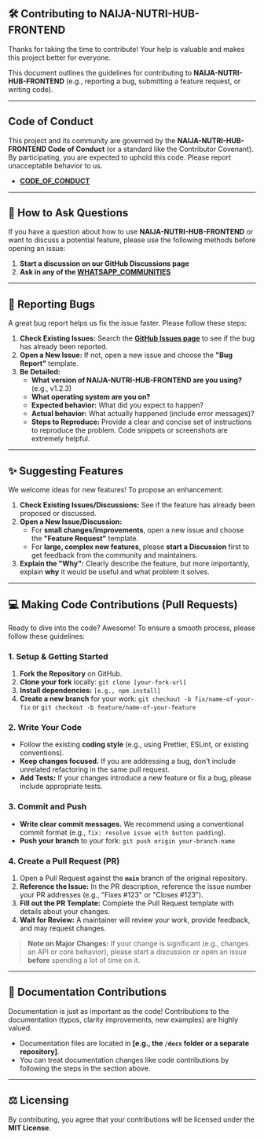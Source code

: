 ## 🛠️ Contributing to NAIJA-NUTRI-HUB-FRONTEND

Thanks for taking the time to contribute\! Your help is valuable and makes this project better for everyone.

This document outlines the guidelines for contributing to **NAIJA-NUTRI-HUB-FRONTEND** (e.g., reporting a bug, submitting a feature request, or writing code).

-----

## Code of Conduct

This project and its community are governed by the **NAIJA-NUTRI-HUB-FRONTEND Code of Conduct** (or a standard like the Contributor Covenant). By participating, you are expected to uphold this code. Please report unacceptable behavior to us.

  * **[CODE\_OF\_CONDUCT](CODE\_OF\_CONDUCT.md)**

-----

## 💬 How to Ask Questions

If you have a question about how to use **NAIJA-NUTRI-HUB-FRONTEND** or want to discuss a potential feature, please use the following methods before opening an issue:

1.  **Start a discussion on our GitHub Discussions page**
2.  **Ask in any of the [WHATSAPP_COMMUNITIES](WHATSAPP_COMMUNITIES.md)**

-----

## 🐛 Reporting Bugs

A great bug report helps us fix the issue faster. Please follow these steps:

1.  **Check Existing Issues:** Search the **[GitHub Issues page](https://github.com/mlsanigeria/naija-nutri-hub-frontend/issues)** to see if the bug has already been reported.
2.  **Open a New Issue:** If not, open a new issue and choose the **"Bug Report"** template.
3.  **Be Detailed:**
      * **What version of NAIJA-NUTRI-HUB-FRONTEND are you using?** (e.g., v1.2.3)
      * **What operating system are you on?**
      * **Expected behavior:** What did you expect to happen?
      * **Actual behavior:** What actually happened (include error messages)?
      * **Steps to Reproduce:** Provide a clear and concise set of instructions to reproduce the problem. Code snippets or screenshots are extremely helpful.

-----

## ✨ Suggesting Features

We welcome ideas for new features\! To propose an enhancement:

1.  **Check Existing Issues/Discussions:** See if the feature has already been proposed or discussed.
2.  **Open a New Issue/Discussion:**
      * For **small changes/improvements**, open a new issue and choose the **"Feature Request"** template.
      * For **large, complex new features**, please **start a Discussion** first to get feedback from the community and maintainers.
3.  **Explain the "Why":** Clearly describe the feature, but more importantly, explain **why** it would be useful and what problem it solves.

-----

## 💻 Making Code Contributions (Pull Requests)

Ready to dive into the code? Awesome\! To ensure a smooth process, please follow these guidelines:

### 1\. Setup & Getting Started

1.  **Fork the Repository** on GitHub.
2.  **Clone your fork** locally: `git clone [your-fork-url]`
3.  **Install dependencies:** `[e.g., npm install]`
4.  **Create a new branch** for your work: `git checkout -b fix/name-of-your-fix` or `git checkout -b feature/name-of-your-feature`

### 2\. Write Your Code

  * Follow the existing **coding style** (e.g., using Prettier, ESLint, or existing conventions).
  * **Keep changes focused.** If you are addressing a bug, don't include unrelated refactoring in the same pull request.
  * **Add Tests:** If your changes introduce a new feature or fix a bug, please include appropriate tests.

### 3\. Commit and Push

  * **Write clear commit messages.** We recommend using a conventional commit format (e.g., `fix: resolve issue with button padding`).
  * **Push your branch** to your fork: `git push origin your-branch-name`

### 4\. Create a Pull Request (PR)

1.  Open a Pull Request against the **`main`** branch of the original repository.
2.  **Reference the Issue:** In the PR description, reference the issue number your PR addresses (e.g., "Fixes \#123" or "Closes \#123").
3.  **Fill out the PR Template:** Complete the Pull Request template with details about your changes.
4.  **Wait for Review:** A maintainer will review your work, provide feedback, and may request changes.

> **Note on Major Changes:** If your change is significant (e.g., changes an API or core behavior), please start a discussion or open an issue **before** spending a lot of time on it.

-----

## 📄 Documentation Contributions

Documentation is just as important as the code\! Contributions to the documentation (typos, clarity improvements, new examples) are highly valued.

  * Documentation files are located in **[e.g., the `/docs` folder or a separate repository]**.
  * You can treat documentation changes like code contributions by following the steps in the section above.

-----

## ⚖️ Licensing

By contributing, you agree that your contributions will be licensed under the **MIT License**.